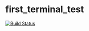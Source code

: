 # first_terminal_test
[![Build Status](https://travis-ci.org/FidelDhlamini/first_terminal_test.svg?branch=master)](https://travis-ci.org/FidelDhlamini/first_terminal_test)
